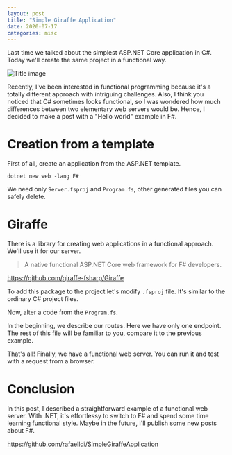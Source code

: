 ```yaml
---
layout: post
title: "Simple Giraffe Application"
date: 2020-07-17
categories: misc
---
```


Last time we talked about the simplest ASP.NET Core application in C#. Today we'll create the same project in a functional way.

![Title image](https://github.com/rafaelldi/Blog/blob/master/09-SimpleGiraffeApplication/simple-giraffe-application-img.jpg)

Recently, I've been interested in functional programming because it's a totally different approach with intriguing challenges. Also, I think you noticed that C# sometimes looks functional, so I was wondered how much differences between two elementary web servers would be. Hence, I decided to make a post with a "Hello world" example in F#.

# Creation from a template

First of all, create an application from the ASP.NET template.

```
dotnet new web -lang F#
```

We need only `Server.fsproj` and `Program.fs`, other generated files you can safely delete.

# Giraffe

There is a library for creating web applications in a functional approach. We'll use it for our server.

> A native functional ASP.NET Core web framework for F# developers. 

https://github.com/giraffe-fsharp/Giraffe

To add this package to the project let's modify `.fsproj` file. It's similar to the ordinary C# project files.

<script src="https://gist.github.com/rafaelldi/ce4b1c048d67c7ea5436a259aaba0884.js"></script>

Now, alter a code from the `Program.fs`. 

<script src="https://gist.github.com/rafaelldi/9e9a7ca61a7c3f3d89331b0f3153e64c.js"></script>

In the beginning, we describe our routes. Here we have only one endpoint. The rest of this file will be familiar to you, compare it to the previous example.

That's all! Finally, we have a functional web server. You can run it and test with a request from a browser.

# Conclusion

In this post, I described a straightforward example of a functional web server. With .NET, it's effortlessy to switch to F# and spend some time learning functional style. Maybe in the future, I'll publish some new posts about F#.

https://github.com/rafaelldi/SimpleGiraffeApplication
